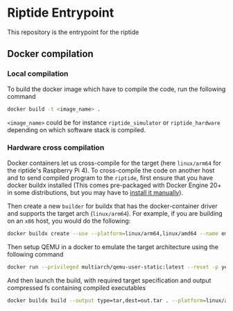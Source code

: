 # Riptide Entrypoint

This repository is the entrypoint for the riptide

## Docker compilation

### Local compilation

To build the docker image which have to compile the code, run the following command

```bash
docker build -t <image_name> .
```

`<image_name>` could be for instance `riptide_simulator` or `riptide_hardware` depending on which software stack is compiled.

### Hardware cross compilation

Docker containers let us cross-compile for the target (here `linux/arm64` for the riptide's Raspberry Pi 4). To cross-compile the code on another host and to send compiled program to the `riptide`, first ensure that you have docker buildx installed (This comes pre-packaged with Docker Engine 20+ in some distributions, but you may have to [install it manually](https://docs.docker.com/build/#manual-download)).

Then create a new `builder` for buildx that has the docker-container driver and supports the target arch (`linux/arm64`). For example, if you are building on an `x86` host, you would do the following:

```bash
docker buildx create --use --platform=linux/arm64,linux/amd64 --name emulated-multiarch --driver docker-container
```

Then setup QEMU in a docker to emulate the target architecture using the following command

```bash
docker run --privileged multiarch/qemu-user-static:latest --reset -p yes
```

And then launch the build, with required target specification and output compressed fs containing compiled executables

```bash
docker buildx build --output type=tar,dest=out.tar . --platform=linux/arm64
```

